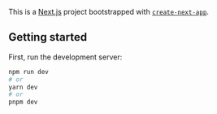This is a [Next.js](https://nextjs.org/) project bootstrapped with
[`create-next-app`](https://github.com/vercel/next.js/tree/canary/packages/create-next-app).

## Getting started

First, run the development server:

```bash
npm run dev
# or
yarn dev
# or
pnpm dev
```
